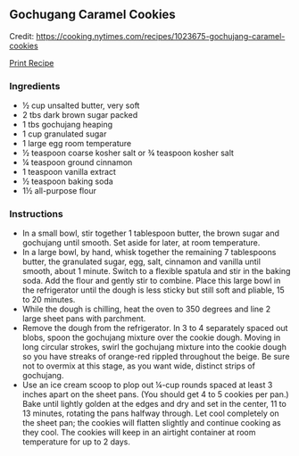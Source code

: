 

Gochugang Caramel Cookies
-------------------------




Credit: https://cooking.nytimes.com/recipes/1023675-gochujang-caramel-cookies



 [Print Recipe](https://recipes.dotlag.info/wprm_print/54)


 



 


 


### Ingredients

* ½ cup unsalted butter, very soft
* 2 tbs dark brown sugar packed
* 1 tbs gochujang heaping
* 1 cup granulated sugar
* 1 large egg room temperature
* ½ teaspoon coarse kosher salt  or ¾ teaspoon kosher salt
* ¼ teaspoon ground cinnamon
* 1 teaspoon vanilla extract
* ½ teaspoon baking soda
* 1½ all-purpose flour

### Instructions

* In a small bowl, stir together 1 tablespoon butter, the brown sugar and gochujang until smooth. Set aside for later, at room temperature.
* In a large bowl, by hand, whisk together the remaining 7 tablespoons butter, the granulated sugar, egg, salt, cinnamon and vanilla until smooth, about 1 minute. Switch to a flexible spatula and stir in the baking soda. Add the flour and gently stir to combine. Place this large bowl in the refrigerator until the dough is less sticky but still soft and pliable, 15 to 20 minutes.
* While the dough is chilling, heat the oven to 350 degrees and line 2 large sheet pans with parchment.
* Remove the dough from the refrigerator. In 3 to 4 separately spaced out blobs, spoon the gochujang mixture over the cookie dough. Moving in long circular strokes, swirl the gochujang mixture into the cookie dough so you have streaks of orange-red rippled throughout the beige. Be sure not to overmix at this stage, as you want wide, distinct strips of gochujang.
* Use an ice cream scoop to plop out ¼-cup rounds spaced at least 3 inches apart on the sheet pans. (You should get 4 to 5 cookies per pan.) Bake until lightly golden at the edges and dry and set in the center, 11 to 13 minutes, rotating the pans halfway through. Let cool completely on the sheet pan; the cookies will flatten slightly and continue cooking as they cool. The cookies will keep in an airtight container at room temperature for up to 2 days.


 

